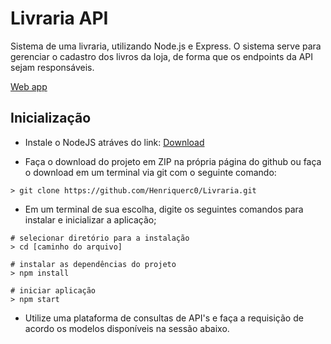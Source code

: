 <h1>Livraria API</h1>
    Sistema de uma livraria, utilizando Node.js e Express. O sistema serve para 
    gerenciar o cadastro dos livros da loja, de forma que os endpoints da API sejam responsáveis.

</p>
<a href="https://livraria-apirest.herokuapp.com/">Web app</a>

<h2>Inicialização</h2>

- Instale o NodeJS atráves do link:
<a href="https://nodejs.org/en/download/" target="_blank">Download</a>
</p>

- Faça o download do projeto em ZIP na própria página do github ou faça o download em um terminal via git  com o seguinte comando:

```git
> git clone https://github.com/Henriquerc0/Livraria.git
```

 - Em um terminal de sua escolha, digite os seguintes comandos para instalar e inicializar a aplicação;
</p>

```git
# selecionar diretório para a instalação
> cd [caminho do arquivo]
⠀
# instalar as dependências do projeto
> npm install
⠀
# iniciar aplicação
> npm start
```
</p>

- Utilize uma plataforma de consultas de API's e faça a requisição de acordo os modelos disponíveis na sessão abaixo.
</code></pre>

</p>